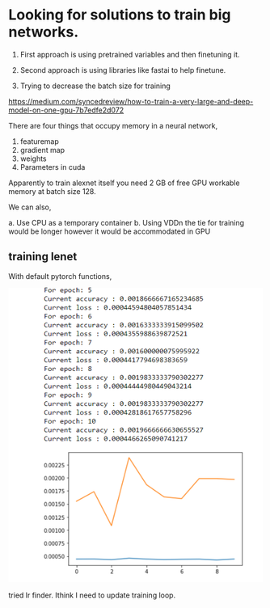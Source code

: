 # Looking for solutions to train big networks.

1. First approach is using pretrained variables and then finetuning it.

2. Second approach is using libraries like fastai to help finetune.

3. Trying to decrease the batch size for training

https://medium.com/syncedreview/how-to-train-a-very-large-and-deep-model-on-one-gpu-7b7edfe2d072

There are four things that occupy memory in a neural network,

1. featuremap
2. gradient map
3. weights
4. Parameters in cuda

Apparently to train alexnet itself you need 2 GB of free GPU workable memory at batch size 128.

We can also,

a. Use CPU as a temporary container
b. Using VDDn the tie for training would be longer however it would be accommodated in GPU

## training lenet

With default pytorch functions,

![](not_trained.png)

tried lr finder. Ithink I need to update training loop.

